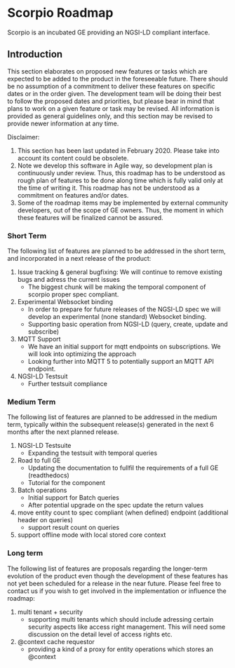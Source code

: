 # Scorpio Roadmap
Scorpio is an incubated GE providing an NGSI-LD compliant interface.

## Introduction
This section elaborates on proposed new features or tasks which are expected to be added to the product in the foreseeable future. 
There should be no assumption of a commitment to deliver these features on specific dates or in the order given. 
The development team will be doing their best to follow the proposed dates and priorities, but please bear in mind that plans to work on a given feature or task may be revised. 
All information is provided as general guidelines only, and this section may be revised to provide newer information at any time.

Disclaimer:
 1. This section has been last updated in February 2020. Please take into account its content could be obsolete.
 2. Note we develop this software in Agile way, so development plan is continuously under review. Thus, this roadmap has to be understood as rough plan of features to be done along time which is fully valid only at the time of writing it. This roadmap has not be understood as a commitment on features and/or dates.
 3. Some of the roadmap items may be implemented by external community developers, out of the scope of GE owners. Thus, the moment in which these features will be finalized cannot be assured.

### Short Term

The following list of features are planned to be addressed in the short term, and incorporated in a next release of the product:
1. Issue tracking & general bugfixing: 
   We will continue to remove existing bugs and adress the current issues
   - The biggest chunk will be making the temporal component of scorpio proper spec compliant.
2. Experimental Websocket binding
   - In order to prepare for future releases of the NGSI-LD spec we will develop an experimental (none standard) Websocket binding. 
   - Supporting basic operation from NGSI-LD (query, create, update and subscribe)
3. MQTT Support 
   - We have an initial support for mqtt endpoints on subscriptions. We will look into optimizing the approach 
   - Looking further into MQTT 5 to potentially support an MQTT API endpoint.
4. NGSI-LD Testsuit
   - Further testsuit compliance 

### Medium Term
The following list of features are planned to be addressed in the medium term, typically within the subsequent release(s) generated in the next 6 months after the next planned release.
1. NGSI-LD Testsuite  
   - Expanding the testsuit with temporal queries
2. Road to full GE
   - Updating the documentation to fullfil the requirements of a full GE (readthedocs)
   - Tutorial for the component 
3. Batch operations 
   - Initial support for Batch queries
   - After potential upgrade on the spec update the return values 
4. move entity count to spec compliant (when defined) endpoint (additional header on queries)
   - support result count on queries
5. support offline mode with local stored core context 

### Long term
The following list of features are proposals regarding the longer-term evolution of the product even though the development of these features has not yet been scheduled for a release in the near future. Please feel free to contact us if you wish to get involved in the implementation or influence the roadmap:
1. multi tenant + security 
   - supporting multi tenants which should include adressing certain security aspects like access right management. This will need some discussion on the detail level of access rights etc.
2. @context cache requestor
   - providing a kind of a proxy for entity operations which stores an @context 
